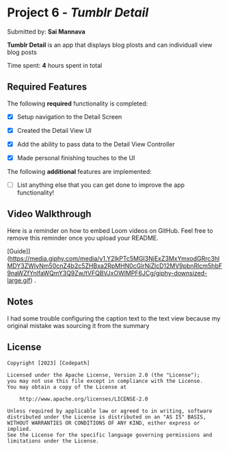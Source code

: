 # Project 6 - *Tumblr Detail*

Submitted by: **Sai Mannava**

**Tumblr Detail** is an app that displays blog plosts and can individuall view blog posts 

Time spent: **4** hours spent in total

## Required Features

The following **required** functionality is completed:

- [X] Setup navigation to the Detail Screen
- [X] Created the Detail View UI
- [X] Add the ability to pass data to the Detail View Controller
- [X] Made personal finishing touches to the UI


The following **additional** features are implemented:

- [ ] List anything else that you can get done to improve the app functionality!

## Video Walkthrough

Here is a reminder on how to embed Loom videos on GitHub. Feel free to remove this reminder once you upload your README. 

[Guide]](https://media.giphy.com/media/v1.Y2lkPTc5MGI3NjExZ3MxYmxodGRrc3hlMDY3ZWIyNm50cnZ4b2c5ZHBxa2RpMHN0cGlrNiZlcD12MV9pbnRlcm5hbF9naWZfYnlfaWQmY3Q9Zw/tVFQBVJxOWlMPF6JCg/giphy-downsized-large.gif) .

## Notes

I had some trouble configuring the caption text to the text view because my original mistake was sourcing it from the summary

## License

    Copyright [2023] [Codepath]

    Licensed under the Apache License, Version 2.0 (the "License");
    you may not use this file except in compliance with the License.
    You may obtain a copy of the License at

        http://www.apache.org/licenses/LICENSE-2.0

    Unless required by applicable law or agreed to in writing, software
    distributed under the License is distributed on an "AS IS" BASIS,
    WITHOUT WARRANTIES OR CONDITIONS OF ANY KIND, either express or implied.
    See the License for the specific language governing permissions and
    limitations under the License.
